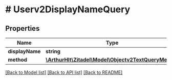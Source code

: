 # # Userv2DisplayNameQuery

## Properties

Name | Type | Description | Notes
------------ | ------------- | ------------- | -------------
**displayName** | **string** |  |
**method** | [**\ArthurHlt\Zitadel\Model\Objectv2TextQueryMethod**](Objectv2TextQueryMethod.md) |  | [optional]

[[Back to Model list]](../../README.md#models) [[Back to API list]](../../README.md#endpoints) [[Back to README]](../../README.md)
